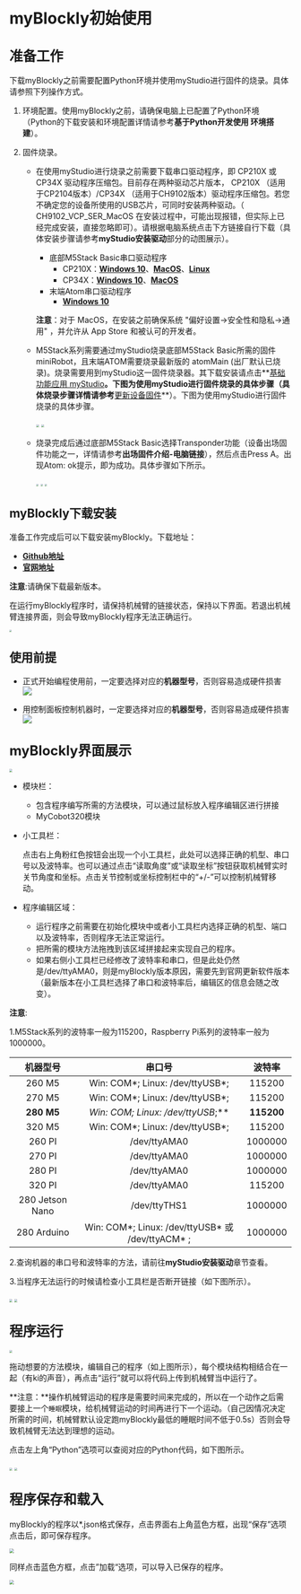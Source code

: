 # myBlockly初始使用

## **<font size=5>准备工作</font>**

下载myBlockly之前需要配置Python环境并使用myStudio进行固件的烧录。具体请参照下列操作方式。

1. 环境配置。使用myBlockly之前，请确保电脑上已配置了Python环境（Python的下载安装和环境配置详情请参考**基于Python开发使用 环境搭建**）。

2. 固件烧录。

   * 在使用myStudio进行烧录之前需要下载串口驱动程序，即 CP210X 或 CP34X 驱动程序压缩包。目前存在两种驱动芯片版本， CP210X （适用于CP2104版本）/CP34X （适用于CH9102版本）驱动程序压缩包。若您不确定您的设备所使用的USB芯片，可同时安装两种驱动。（ CH9102_VCP_SER_MacOS 在安装过程中，可能出现报错，但实际上已经完成安装，直接忽略即可）。请根据电脑系统点击下方链接自行下载（具体安装步骤请参考**myStudio安装驱动**部分的动图展示）。

     + 底部M5Stack Basic串口驱动程序
       + CP210X：**[Windows 10](https://download.elephantrobotics.com/software/drivers/CP210x_VCP_Windows.zip)**、**[MacOS](https://download.elephantrobotics.com/software/drivers/CP210x_VCP_MacOS.zip)**、**[Linux](https://download.elephantrobotics.com/software/drivers/CP210x_VCP_Linux.zip)**
       + CP34X：**[Windows 10](https://download.elephantrobotics.com/software/drivers/CH9102_VCP_SER_Windows.exe)**、**[MacOS](https://download.elephantrobotics.com/software/drivers/CH9102_VCP_MacOS.zip)**

     - 末端Atom串口驱动程序
       - **[Windows 10](https://download.elephantrobotics.com/software/drivers/CDM21228_Setup.zip)**

     **注意**：对于 MacOS，在安装之前确保系统 "偏好设置->安全性和隐私->通用" ，并允许从 App Store 和被认可的开发者。

   * M5Stack系列需要通过myStudio烧录底部M5Stack Basic所需的固件miniRobot，且末端ATOM需要烧录最新版的 atomMain (出厂默认已烧录)。烧录需要用到myStudio这一固件烧录器。其下载安装请点击**[基础功能应用 myStudio](https://docs.elephantrobotics.com/docs/gitbook/4-BasicApplication/4.1-myStudio/)**。下图为使用myStudio进行固件烧录的具体步骤（具体烧录步骤详情请参考**[更新设备固件](https://docs.elephantrobotics.com/docs/gitbook/4-BasicApplication/4.1-myStudio/4.1.2-myStudio_flash_firmwares.html)**）。下图为使用myStudio进行固件烧录的具体步骤。<br/>

     <img src="../../../../resources/3-FunctionsAndApplications/6.developmentGuide/myBlocklyAndUlFlow/myblocklyTutorials/init-use/烧录1.jpg" style="zoom:33%;" />
   
     <img src="../../../../resources/3-FunctionsAndApplications/6.developmentGuide/myBlocklyAndUlFlow/myblocklyTutorials/init-use/烧录2.jpg" style="zoom:33%;" />

   * 烧录完成后通过底部M5Stack Basic选择Transponder功能（设备出场固件功能之一，详情请参考**出场固件介绍-电脑链接**），然后点击Press A。出现Atom: ok提示，即为成功。具体步骤如下所示。

     <img src="../../../../resources/3-FunctionsAndApplications/6.developmentGuide/myBlocklyAndUlFlow/myblocklyTutorials/init-use/transponder1.jpg" style="zoom: 25%;" />

     <img src="../../../../resources/3-FunctionsAndApplications/6.developmentGuide/myBlocklyAndUlFlow/myblocklyTutorials/init-use/transponder2.jpg" style="zoom: 25%;" />

     <img src="../../../../resources/3-FunctionsAndApplications/6.developmentGuide/myBlocklyAndUlFlow/myblocklyTutorials/init-use/transponder3.jpg" style="zoom: 25%;" />



## myBlockly下载安装

准备工作完成后可以下载安装myBlockly。下载地址：

- **[Github地址](https://github.com/elephantrobotics/myblockly-package/releases)**
- **[官网地址](https://www.elephantrobotics.com/download/)**

**注意**:请确保下载最新版本。

在运行myBlockly程序时，请保持机械臂的链接状态，保持以下界面。若退出机械臂连接界面，则会导致myBlockly程序无法正确运行。

<img src="../../../../resources/3-FunctionsAndApplications/6.developmentGuide/myBlocklyAndUlFlow/myblocklyTutorials/init-use/c3.jpg" style="zoom: 25%;" />

## 使用前提

- 正式开始编程使用前，一定要选择对应的**机器型号**，否则容易造成硬件损害
![](../../../../resources/3-FunctionsAndApplications/6.developmentGuide/myBlocklyAndUlFlow/myblocklyTutorials/init-use/before_use.png)

- 用控制面板控制机器时，一定要选择对应的**机器型号**，否则容易造成硬件损害
![](../../../../resources/3-FunctionsAndApplications/6.developmentGuide/myBlocklyAndUlFlow/myblocklyTutorials/init-use/before_use_1.png)

## **<font size=5>myBlockly界面展示</font>**

<img src="../../../../resources/3-FunctionsAndApplications/6.developmentGuide/myBlocklyAndUlFlow/myblocklyTutorials/init-use/界面展示.jpg" style="zoom: 33%;" />

- 模块栏：

  * 包含程序编写所需的方法模块，可以通过鼠标放入程序编辑区进行拼接
  * MyCobot320模块

- 小工具栏：

  点击右上角粉红色按钮会出现一个小工具栏，此处可以选择正确的机型、串口号以及波特率。也可以通过点击“读取角度”或“读取坐标”按钮获取机械臂实时关节角度和坐标。点击关节控制或坐标控制栏中的“+/-”可以控制机械臂移动。

- 程序编辑区域：

  * 运行程序之前需要在初始化模块中或者小工具栏内选择正确的机型、端口以及波特率，否则程序无法正常运行。
  * 把所需的模块方法拖拽到该区域拼接起来实现自己的程序。
  * 如果右侧小工具栏已经修改了波特率和串口，但是此处仍然是/dev/ttyAMA0，则是myBlockly版本原因，需要先到官网更新软件版本（最新版本在小工具栏选择了串口和波特率后，编辑区的信息会随之改变）。

**注意**:

1.M5Stack系列的波特率一般为115200，Raspberry Pi系列的波特率一般为1000000。

| 机器型号 | 串口号 | 波特率 |
|:---------:| :--------:|:--------:|
|260 M5| Win: COM*; Linux: /dev/ttyUSB*;|115200|
|270 M5| Win: COM*; Linux: /dev/ttyUSB*;|115200|
|**280 M5**| **Win: COM*; Linux: /dev/ttyUSB*;** |**115200**|
|320 M5| Win: COM*; Linux: /dev/ttyUSB*;|115200|
|260 PI|  /dev/ttyAMA0|1000000|
|270 PI|  /dev/ttyAMA0|1000000|
|280 PI|  /dev/ttyAMA0|1000000|
|320 PI|  /dev/ttyAMA0|115200|
|280 Jetson Nano|  /dev/ttyTHS1|1000000|
|280 Arduino| Win: COM*; Linux: /dev/ttyUSB* 或 /dev/ttyACM* ;|1000000|


2.查询机器的串口号和波特率的方法，请前往**myStudio安装驱动**章节查看。

3.当程序无法运行的时候请检查小工具栏是否断开链接（如下图所示）。

  <img src="../../../../resources/3-FunctionsAndApplications/6.developmentGuide/myBlocklyAndUlFlow/myblocklyTutorials/init-use/小工具栏1.jpg" style="zoom: 33%;" />

  <img src="../../../../resources/3-FunctionsAndApplications/6.developmentGuide/myBlocklyAndUlFlow/myblocklyTutorials/init-use/小工具栏2.jpg" style="zoom: 33%;" />


## **<font size=5>程序运行</font>**

<img src="../../../../resources/3-FunctionsAndApplications/6.developmentGuide/myBlocklyAndUlFlow/myblocklyTutorials/init-use/程序运行.jpg" style="zoom: 33%;" />

拖动想要的方法模块，编辑自己的程序（如上图所示），每个模块结构相结合在一起（有ki的声音），再点击“运行”就可以将代码上传到机械臂当中运行了。

**注意：**操作机械臂运动的程序是需要时间来完成的，所以在一个动作之后需要接上一个`睡眠`模块，给机械臂运动的时间再进行下一个运动。（自己因情况决定所需的时间，机械臂默认设定跑myBlockly最低的睡眠时间不低于0.5s）否则会导致机械臂无法达到理想的运动。

点击左上角“Python”选项可以查阅对应的Python代码，如下图所示。

<img src="../../../../resources/3-FunctionsAndApplications/6.developmentGuide/myBlocklyAndUlFlow/myblocklyTutorials/init-use/python代码1.jpg" style="zoom: 33%;" />

<img src="../../../../resources/3-FunctionsAndApplications/6.developmentGuide/myBlocklyAndUlFlow/myblocklyTutorials/init-use/python代码2.jpg" style="zoom: 33%;" />



## **<font size=5>程序保存和载入</font>**

myBlockly的程序以*.json格式保存，点击界面右上角蓝色方框，出现“保存”选项点击后，即可保存程序。

<img src="../../../../resources/3-FunctionsAndApplications/6.developmentGuide/myBlocklyAndUlFlow/myblocklyTutorials/init-use/保存程序.jpg" style="zoom: 50%;" />

同样点击蓝色方框，点击”加载“选项，可以导入已保存的程序。

<img src="../../../../resources/3-FunctionsAndApplications/6.developmentGuide/myBlocklyAndUlFlow/myblocklyTutorials/init-use/载入程序.jpg" style="zoom: 50%;" />
